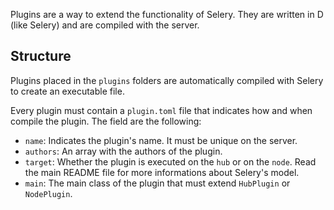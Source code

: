 Plugins are a way to extend the functionality of Selery.
They are written in D (like Selery) and are compiled with the server.

## Structure

Plugins placed in the `plugins` folders are automatically compiled with Selery to create an executable file.

Every plugin must contain a `plugin.toml` file that indicates how and when compile the plugin.
The field are the following:
- `name`: Indicates the plugin's name. It must be unique on the server.
- `authors`: An array with the authors of the plugin.
- `target`: Whether the plugin is executed on the `hub` or on the `node`. Read the main README file for more informations about Selery's model.
- `main`: The main class of the plugin that must extend `HubPlugin` or `NodePlugin`.
